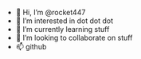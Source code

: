 - 👋 Hi, I’m @rocket447
- 👀 I’m interested in dot dot dot
- 🌱 I’m currently learning stuff
- 💞️ I’m looking to collaborate on stuff
- 📫 github

<!---
rocket447/rocket447 is a ✨ special ✨ repository because its `README.md` (this file) appears on your GitHub profile.
You can click the Preview link to take a look at your changes.
--->
